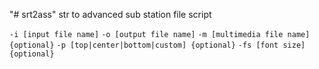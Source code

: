 "# srt2ass" 
str to advanced sub station file script

`-i [input file name]`
`-o [output file name]`
`-m [multimedia file name] {optional}`
`-p [top|center|bottom|custom] {optional}`
`-fs [font size] {optional}`